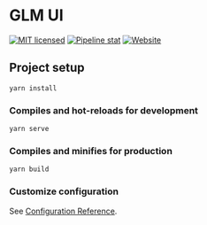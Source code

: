 # GLM UI

[![MIT licensed](https://img.shields.io/badge/license-MIT-blue.svg)](https://gitlab.aiursoft.cn/aiursoft/GLM-UI/-/blob/master/LICENSE)
[![Pipeline stat](https://gitlab.aiursoft.cn/aiursoft/GLM-UI/badges/master/pipeline.svg)](https://gitlab.aiursoft.cn/aiursoft/GLM-UI/-/pipelines)
[![Website](https://img.shields.io/website?url=https%3A%2F%2Fglm.aiursoft.cn)](https://glm.aiursoft.cn)

## Project setup

```
yarn install
```

### Compiles and hot-reloads for development

```
yarn serve
```

### Compiles and minifies for production

```
yarn build
```

### Customize configuration

See [Configuration Reference](https://cli.vuejs.org/config/).
